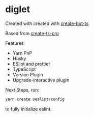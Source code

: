 # diglet

Created with created with [create-bot-ts](https://github.com/MahoMuri/create-bot-ts)

Based from [create-ts-pro](https://github.com/Milo123456789/create-ts-pro)

Features:
- Yarn PnP
- Husky
- ESlint and prettier
- TypeScript
- Version Plugin
- Upgrade-interactive plugin

Next Steps, run:
```sh
yarn create @eslint/config
```

to fully initialize eslint.